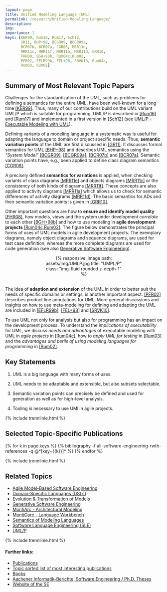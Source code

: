 ```yaml
---
layout: page
title: Unified Modeling Language (UML)
permalink: /research/Unified-Modeling-Language/
description:
img:
importance: 1
keys: [KER99, Rum16, Rum17, Sch12, 
       GR11, BHP+98, BCGR09, BCGR09a,
       BCR07b, BCR07a, CGR08, MRR11e, 
       MRR11c, MRR11f, MRR11a, MRR11d, GRR10,
       FHR08, BGH+98b, Rum04c,Rum02, 
       PFR02, EFLR99b, FEL+98, SRVK10, Rum04c,
       Rum03, Rum02]
---
```



## Summary of Most Relevant Topic Papers 

Challenges for the standardization of the UML, such as problems for 
defining a semantics for the entire UML, have been well-known for a 
long time [[KER99]](#KER99). Thus, many of our contributions build on 
the UML variant UML/P  which is suitable for programming. UML/P is 
described in [[Rum16]](#Rum16) and [[Rum17]](#Rum17) and implemented in 
a first version in [[Sch12]](#Sch12) 
(see [UML/P - Executable Modeling with UML](/research/UML-P)). 

Defining variants of a modeling language in a systematic way is useful 
for adapting the language to domain or project specific needs. Thus, 
**semantic variation points** of the UML are first discussed in 
[[GR11]](#GR11). It discusses formal semantics for UML 
[[BHP+98]](#BHP+98) and describes UML semantics using the *"System 
Model"* [[BCGR09]](#BCGR09), [[BCGR09a]](#BCGR09a), [[BCR07b]](#BCR07b) 
and [[BCR07a]](#BCR07a). Semantic variation points have, e.g., been 
applied to define class diagram semantics [[CGR08]](#CGR08). 

A precisely defined **semantics for variations** is applied, when 
checking variants of class diagrams [[MRR11e]](#MRR11e) and objects 
diagrams [[MRR11c]](#MRR11c) or the consistency of both kinds of 
diagrams [[MRR11f]](#MRR11f). These concepts are also applied to 
activity diagrams [[MRR11a]](#MRR11a) which allows us to check for 
semantic differences of activity diagrams [[MRR11d]](#MRR11d). The 
basic semantics for ADs and their semantic variation points is given in 
[[GRR10]](#GRR10). 

Other important questions are how to **ensure and identify model 
quality** [[FHR08]](#FHR08), how models, views and the system under 
development *correlate* to each other [[BGH+98b]](#BGH+98b) and how to 
use modeling in **agile development projects** 
[[Rum04c,Rum02]](#Rum04c,Rum02). The figure below demonstrates the 
principal forms of uses of UML models in agile development projects. 
The exemplary diagrams, namely object diagrams and sequence diagrams, 
are used for test case definition, whereas the more complete 
diagrams are used for code generation (see also 
[Generative Software Engineering](/research/Generative-SE)). 

<center>
<div class="row" style="width: 50%">
    <div class="col-sm mt-3 mt-md-0">
        {% responsive_image path: assets/img/UMLP.jpg title: "UMPL/P" class: 
        "img-fluid rounded z-depth-1" %}
    </div>
</div>
</center>
<br />


The idea of **adaption and extension** of the UML in order to better 
suit the needs of specific domains or settings, is another important 
aspect. [[PFR02]](#PFR02) describes product line annotations for UML. 
More general discussions and insights on how to use meta-modeling for 
defining and adapting the UML are included in [[EFLR99b]](#EFLR99b), 
[[FEL+98]](#FEL+98) and [[SRVK10]](#SRVK10). 

To use UML not only for analysis but also for programming has an impact 
on the development process. To understand the *implications of 
executability* for UML, we discuss *needs and advantages* of 
executable modeling with UML in *agile projects* in 
[[Rum04c]](#Rum04c), how to *apply UML for testing* in 
[[Rum03]](#Rum03) and the *advantages and perils of using modeling 
languages for programming* in [[Rum02]](#Rum02).  

## Key Statements

1. UML is a big language with many forms of uses.

2. UML needs to be adaptable and extensible, but also subsets 
selectable. 

3. Semantic variation points can precisely be defined and used for 
generation as well as for high-level analysis. 

4. Tooling is necessary to use UMl in agile projects.

{% include trennlinie.html %}

## Selected Topic-Specific Publications

<div class="publications">
  {% for k in page.keys %}
    {% bibliography -f all-software-engineering-rwth-references -q @*[key={{k}}]* %}
  {% endfor %}
</div>

{% include trennlinie.html %}

## Related Topics
- [Agile Model-Based Software Engineering](/research/Agile-MBSE)
- [Domain-Specific Languages (DSLs)](/research/Domain-Specific-Languages)
- [Evolution & Transformation of Models](/research/Evolution)
- [Generative Software Engineering](/research/Generative-SE)
- [MontiArc - Architectural Modeling](/research/Software-Architecture)
- [MontiCore - Language Workbench](/research/MontiCore)
- [Semantics of Modeling Languages](/research/Semantics)
- [Software Language Engineering (SLE)](/research/Language-Engineering)
- [UML/P](/research/UML-P)

{% include trennlinie.html %}

#### Further links:

- [Publications](/publications)
- [Topic sorted list of most interesting publications](/research)
- [Books](/books)
- [Aachener Informatik-Berichte, Software Engineering / Ph.D. Theses](/phdtheses)
- [Website of the SE](https://www.se-rwth.de)
